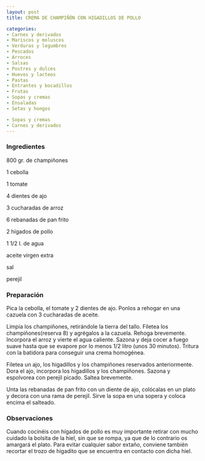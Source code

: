 ```yaml
---
layout: post
title: CREMA DE CHAMPIÑÓN CON HIGADILLOS DE POLLO

categories:
- Carnes y derivados
- Mariscos y moluscos
- Verduras y legumbres
- Pescados
- Arroces
- Salsas
- Postres y dulces
- Huevos y lacteos
- Pastas
- Entrantes y bocadillos
- Frutas
- Sopas y cremas
- Ensaladas
- Setas y hongos

- Sopas y cremas
- Carnes y derivados
---
```

<h3>Ingredientes</h3>
800 gr. de champiñones

1 cebolla

1 tomate

4 dientes de ajo

3 cucharadas de arroz

6 rebanadas de pan frito

2 hígados de pollo

1 1/2 l. de agua

aceite virgen extra

sal

perejil

<h3>Preparación</h3>
Pica la cebolla, el tomate y 2 dientes de ajo. Ponlos a rehogar en una cazuela con 3 cucharadas de aceite.

Limpia los champiñones, retirándole la tierra del tallo. Filetea los champiñones(reserva 8) y agrégalos a la cazuela. Rehoga brevemente. Incorpora el arroz y vierte el agua caliente. Sazona y deja cocer a fuego suave hasta que se evapore por lo menos 1/2 litro (unos 30 minutos). Tritura con la batidora para conseguir una crema homogénea.

Filetea un ajo, los higadillos y los champiñones reservados anteriormente. Dora el ajo, incorpora los higadillos y los champiñones. Sazona y espolvorea con perejil picado. Saltea brevemente.

Unta las rebanadas de pan frito con un diente de ajo, colócalas en un plato y decora con una rama de perejil. Sirve la sopa en una sopera y coloca encima el salteado.

<h3>Observaciones</h3>
Cuando cocinéis con hígados de pollo es muy importante retirar con mucho cuidado la bolsita de la hiel, sin que se rompa, ya que de lo contrario os amargará el plato. Para evitar cualquier sabor extaño, conviene también recortar el trozo de higadito que se encuentra en contacto con dicha hiel.

